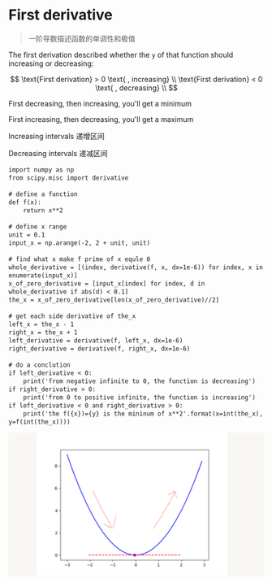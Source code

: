 # First derivative

> 一阶导数描述函数的单调性和极值

The first derivation described whether the `y` of that function should increasing or decreasing:

$$
\text{First derivation} > 0 \text{ , increasing}
\\
\text{First derivation} < 0 \text{ , decreasing}
\\
$$

First decreasing, then increasing, you'll get a minimum

First increasing, then decreasing, you'll get a maximum

Increasing intervals 递增区间

Decreasing intervals 递减区间

```text
import numpy as np
from scipy.misc import derivative

# define a function
def f(x):
    return x**2

# define x range
unit = 0.1
input_x = np.arange(-2, 2 + unit, unit)

# find what x make f prime of x equle 0 
whole_derivative = [(index, derivative(f, x, dx=1e-6)) for index, x in enumerate(input_x)]
x_of_zero_derivative = [input_x[index] for index, d in whole_derivative if abs(d) < 0.1]
the_x = x_of_zero_derivative[len(x_of_zero_derivative)//2]

# get each side derivative of the_x 
left_x = the_x - 1
right_x = the_x + 1
left_derivative = derivative(f, left_x, dx=1e-6)
right_derivative = derivative(f, right_x, dx=1e-6)

# do a conclution
if left_derivative < 0:
    print('from negative infinite to 0, the function is decreasing')
if right_derivative > 0:
    print('from 0 to positive infinite, the function is increasing')
if left_derivative < 0 and right_derivative > 0:
    print('the f({x})={y} is the mininum of x**2'.format(x=int(the_x), y=f(int(the_x))))
```

![](../../../../.gitbook/assets/x^2%20for%200%20derivative.png)

